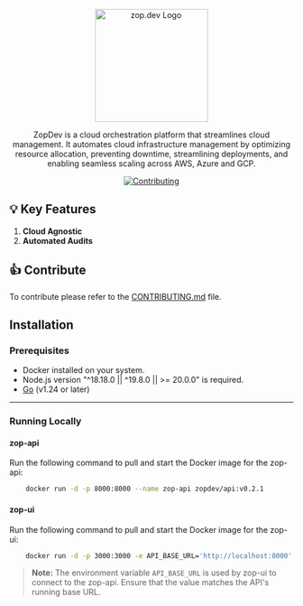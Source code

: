 <p align="center">
  <img src="https://zop.dev/resources/cdn/newsletter/zopdev-transparent-logo.png" alt="zop.dev Logo" width="200">
</p>

<p align="center">ZopDev is a cloud orchestration platform that streamlines cloud management. It automates cloud infrastructure management by optimizing resource allocation, preventing downtime, streamlining deployments, and enabling seamless scaling across AWS, Azure and GCP.</p>

<p align="center">
  </a>
  <a href="./CONTRIBUTING.md">
    <img src="https://img.shields.io/badge/Contribute-Guide-orange?style=for-the-badge" alt="Contributing">
  </a>
</p>

## 💡 **Key Features**

1. **Cloud Agnostic**
2. **Automated Audits**

## 👍 **Contribute**

To contribute please refer to the [CONTRIBUTING.md](./CONTRIBUTING.md) file.

## Installation

### Prerequisites

- Docker installed on your system.
- Node.js version "^18.18.0 || ^19.8.0 || >= 20.0.0" is required.
- [Go](https://golang.org/) (v1.24 or later)

---

### Running Locally

#### zop-api

Run the following command to pull and start the Docker image for the zop-api:

```bash
    docker run -d -p 8000:8000 --name zop-api zopdev/api:v0.2.1
```

#### zop-ui

Run the following command to pull and start the Docker image for the zop-ui:

```bash
    docker run -d -p 3000:3000 -e API_BASE_URL='http://localhost:8000' --name zop-ui zopdev/dashboard:v0.2.1
```

> **Note:** The environment variable `API_BASE_URL` is used by zop-ui to connect to the
> zop-api. Ensure that the value matches the API's running base URL.
